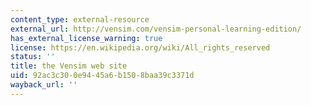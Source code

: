 ```yaml
---
content_type: external-resource
external_url: http://vensim.com/vensim-personal-learning-edition/
has_external_license_warning: true
license: https://en.wikipedia.org/wiki/All_rights_reserved
status: ''
title: the Vensim web site
uid: 92ac3c30-0e94-45a6-b150-8baa39c3371d
wayback_url: ''
---
```

